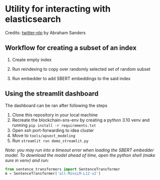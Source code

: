 # Utility for interacting with elasticsearch

Credits: [twitter-nlp](https://github.com/TheRensselaerIDEA/twitter-nlp) by Abraham Sanders

## Workflow for creating a subset of an index

1. Create empty index

2. Run reindexing to copy over randomly selected set of random subset

3. Run embedder to add SBERT embeddings to the said index




## Using the streamlit dashboard

The dashboard can be ran after following the steps
1. Clone this repository in your local machine
2. Recreate the blockchain-sns-env by creating a python 3.10 venv and running `pip install -r requirements.txt`
3. Open ssh port-forwarding to idea cluster
4. Move to `tools/apsect_modeling`
5. Run `streamlit run demo_streamlit.py`

*Note: you may run into a timeout error when loading the SBERT embedder model. To download the model ahead of time, open the python shell (make sure in venv) and run:*

```python
from sentence_transformers import SentenceTransformer
m = SentenceTransformer('all-MiniLM-L12-v2')
```